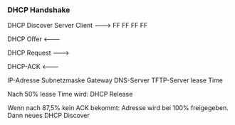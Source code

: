 ### DHCP Handshake

DHCP Discover
		Server
Client	---> FF FF FF FF

DHCP Offer
	<---

DHCP Request
	--->

DHCP-ACK
	<---

IP-Adresse
Subnetzmaske
Gateway
DNS-Server
TFTP-Server
lease Time

Nach 50% lease Time wird:
DHCP Release

Wenn nach 87,5% kein ACK bekommt:
Adresse wird bei 100% freigegeben. Dann neues DHCP Discover
